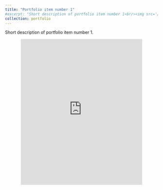 ```yaml
---
title: "Portfolio item number 1"
#excerpt: "Short description of portfolio item number 1<br/><img src='/images/500x300.png'>"
collection: portfolio
---
```


Short description of portfolio item number 1.

<div style="text-align:center;">
  <iframe src="https://www.instagram.com/p/DJvthJcowt1/" width="400" height="480" frameborder="0" scrolling="no" allowtransparency="true"></iframe>
</div>
